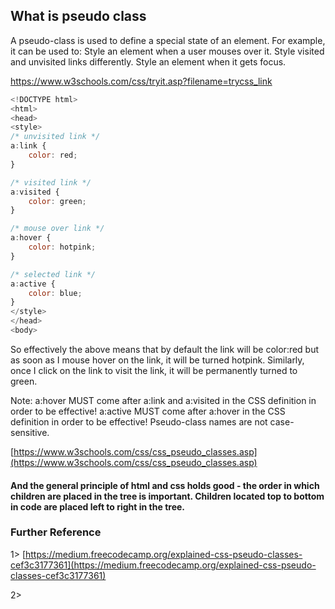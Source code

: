 ## What is pseudo class

A pseudo-class is used to define a special state of an element. For example, it can be used to: Style an element when a user mouses over it. Style visited and unvisited links differently. Style an element when it gets focus.

https://www.w3schools.com/css/tryit.asp?filename=trycss_link

```js
<!DOCTYPE html>
<html>
<head>
<style>
/* unvisited link */
a:link {
    color: red;
}

/* visited link */
a:visited {
    color: green;
}

/* mouse over link */
a:hover {
    color: hotpink;
}

/* selected link */
a:active {
    color: blue;
}
</style>
</head>
<body>
```

So effectively the above means that by default the link will be color:red but as soon as I mouse hover on the link, it will be turned hotpink.
Similarly, once I click on the link to visit the link, it will be permanently turned to green.

Note: a:hover MUST come after a:link and a:visited in the CSS definition in order to be effective! a:active MUST come after a:hover in the CSS definition in order to be effective! Pseudo-class names are not case-sensitive.

[https://www.w3schools.com/css/css_pseudo_classes.asp](https://www.w3schools.com/css/css_pseudo_classes.asp)

#### And the general principle of html and css holds good - the order in which children are placed in the tree is important. Children located top to bottom in code are placed left to right in the tree.


### Further Reference
1> [https://medium.freecodecamp.org/explained-css-pseudo-classes-cef3c3177361](https://medium.freecodecamp.org/explained-css-pseudo-classes-cef3c3177361)

2>